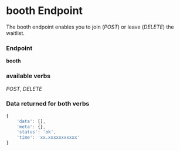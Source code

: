 # booth Endpoint

The booth endpoint enables you to join (_POST_) or leave (_DELETE_) the waitlist.

### Endpoint

**booth**

### available verbs

_POST_, _DELETE_

### Data returned for both verbs

```js
{
    'data': [],
    'meta': {},
    'status': 'ok',
    'time': 'xx.xxxxxxxxxxx'
}
```